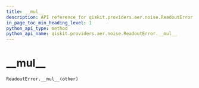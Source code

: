 ```yaml
---
title: __mul__
description: API reference for qiskit.providers.aer.noise.ReadoutError.__mul__
in_page_toc_min_heading_level: 1
python_api_type: method
python_api_name: qiskit.providers.aer.noise.ReadoutError.__mul__
---
```


# \_\_mul\_\_

<span id="qiskit.providers.aer.noise.ReadoutError.__mul__" />

`ReadoutError.__mul__(other)`

